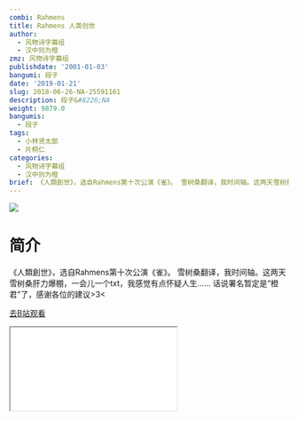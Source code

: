 ```yaml
---
combi: Rahmens
title: Rahmens 人类创世
author:
  - 风物诗字幕组
  - 汉中则为橙
zmz: 风物诗字幕组
publishdate: '2001-01-03'
bangumi: 段子
date: '2019-01-21'
slug: 2018-06-26-NA-25591161
description: 段子&#8226;NA
weight: 9879.0
bangumis:
  - 段子
tags:
  - 小林贤太郎
  - 片桐仁
categories:
  - 风物诗字幕组
  - 汉中则为橙
brief: 《人類創世》，选自Rahmens第十次公演《雀》。 雪树桑翻译，我时间轴。这两天雪树桑肝力爆棚，一会儿一个txt，我感觉有点怀疑人生…… 话说署名暂定是“橙君”了，感谢各位的建议>3<
---
```

![](https://i.imgur.com/xwsQkxg.jpg)
# 简介  
《人類創世》，选自Rahmens第十次公演《雀》。
雪树桑翻译，我时间轴。这两天雪树桑肝力爆棚，一会儿一个txt，我感觉有点怀疑人生……
话说署名暂定是“橙君”了，感谢各位的建议>3<  

[去B站观看](https://www.bilibili.com/video/av25591161/)
<div class ="resp-container"><iframe class="testiframe" src="//player.bilibili.com/player.html?aid=25591161"", scrolling="no", allowfullscreen="true" > </iframe></div> 
